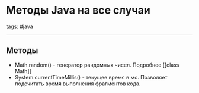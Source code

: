 # Методы Java на все случаи

tags: #java

---
## Методы
-  Math.random() - генератор рандомных чисел. Подробнее [[class Math]]
- System.currentTimeMillis() - текущее время в мс. Позволяет подсчитать время выполнения фрагментов кода.